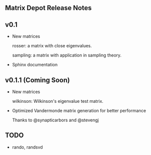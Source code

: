 ## Matrix Depot Release Notes

v0.1
----
* New matrices

	rosser: a matrix with close eigenvalues.

	sampling: a matrix with application in sampling theory.

* Sphinx documentation

	

v0.1.1 (Coming Soon)
--------------------

* New matrices 

	wilkinson: Wilkinson's eigenvalue test matrix. 

* Optimized Vandermonde matrix generation for better performance

	Thanks to @synapticarbors and @stevengj


TODO
----

* rando, randsvd

	
